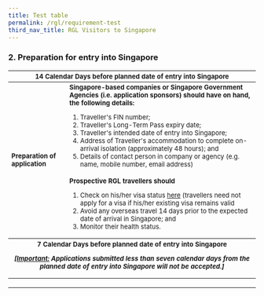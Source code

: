 ```yaml
---
title: Test table
permalink: /rgl/requirement-test
third_nav_title: RGL Visitors to Singapore
---
```


### 2. Preparation for entry into Singapore

<table>
<thead>
  <tr>
    <th colspan="2" style="font-size:13px;"><b>14 Calendar Days</b> before planned date of entry into Singapore</th>
    <!-- <th>Scenarios</th>
   <th>Charging Policy for C+ treatment</th> -->
  </tr>
</thead>
<tbody>
  <tr>
    <td rowspan="2" style="font-size:13px;"><b>Preparation of application</b></td>
    <td style="font-size:13px;"><b>Singapore-based companies or Singapore Government Agencies (i.e. application sponsors) should have on hand, the following details:</b>
      <p><ol>
      <li style="font-size:13px;"> Traveller's FIN number;</li>
      <li style="font-size:13px;"> Traveller's Long-Term Pass expiry date;</li>
      <li style="font-size:13px;"> Traveller's intended date of entry into Singapore;</li>
      <li style="font-size:13px;"> Address of Traveller's accommodation to complete on-arrival isolation (approximately 48 hours); and</li>
      <li style="font-size:13px;"> Details of contact person in company or agency (e.g. name, mobile number, email address)</li>
      </ol>      
      </p>
    </td>
  </tr>
  <tr>
  <td style="font-size:13px;"><b> Prospective RGL travellers should</b>
  <p> <ol>
      <li style="font-size:13px;"> Check on his/her visa status <a href="https://wwww.eservices.ica.gov.sg/esvclandingpage/save">here</a> (travellers need not apply for a visa if his/her existing visa remains valid</li>
      <li style="font-size:13px;"> Avoid any overseas travel 14 days prior to the expected date of arrival in Singapore; and</li>
      <li style="font-size:13px;"> Monitor their health status.</li>
      </ol>        
    </p>
   </td>
  </tr>
  <thead>
  <tr>
     <th colspan="2" style="font-size:13px;"><b>7 Calendar Days</b> before planned date of entry into Singapore
       <p><i>[<b><u>Important:</u></b> Applications submitted less than seven calendar days from the planned date of entry into Singapore will not be accepted.]</i></p>
       </th>
  </tr>
  </thead>
  <tr>
    <td></td>
    <td></td>
  </tr>
  <tr>
    <td></td>
    <td></td>
  </tr>
  <tr>
    <td></td>
    <td></td>
  </tr>
</tbody>
</table>
